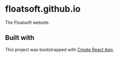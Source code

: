 # floatsoft.github.io

The Floatsoft website.

## Built with

This project was bootstrapped with [Create React App](https://github.com/facebook/create-react-app).
